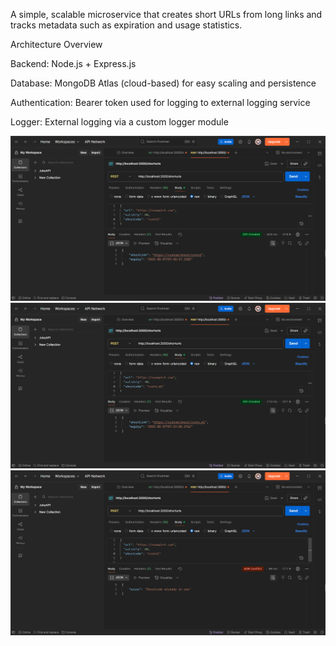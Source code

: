 A simple, scalable microservice that creates short URLs from long links and tracks metadata such as expiration and usage statistics.


Architecture Overview


Backend: Node.js + Express.js

Database: MongoDB Atlas (cloud-based) for easy scaling and persistence

Authentication: Bearer token used for logging to external logging service

Logger: External logging  via a custom logger module

![alt text](<Screenshot 2025-08-07 121823-1.png>) ![alt text](<Screenshot 2025-08-07 121912-1.png>) ![alt text](<Screenshot 2025-08-07 121858-1.png>)